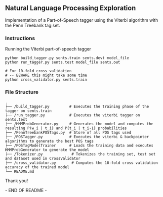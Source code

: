 ## Natural Language Processing Exploration

Implementation of a Part-of-Speech tagger using the Viterbi algorithm with the Penn Treebank tag set.

### Instructions
Running the Viterbi part-of-speech tagger
```
python build_tagger.py sents.train sents.devt model_file
python run_tagger.py sents.test model_file sents.out

# For 10-fold cross validation
# -- BEWARE this might take some time
python cross_validator.py sents.train
```

### File Structure
```
.
├── /build_tagger.py         # Executes the training phase of the tagger on sents.train
├── /run_tagger.py           # Executes the viterbi tagger on sents.test
├── /HMMProbGenerator.py     # Generates the model and computes the resulting P(w_i | t_i) and P(t_i | t_i-1) probabilities
├── /PennTreebankPOSTags.py  # Store of all POS tags used
├── /POSTagger.py            # Executes the viterbi & backpointer algorithms to generate the best POS tags
├── /POSTagModelTrainer      # Loads the training data and executes HMMProbGenerator to generate the model
├── /Tokenizer.py             # Tokenizes the training set, test set and dataset used in CrossValidator
├── /cross_validator.py       # Computes the 10-fold cross validation accuracy of the trained model
└── README.md
```

Thank you!

\- END OF README -
